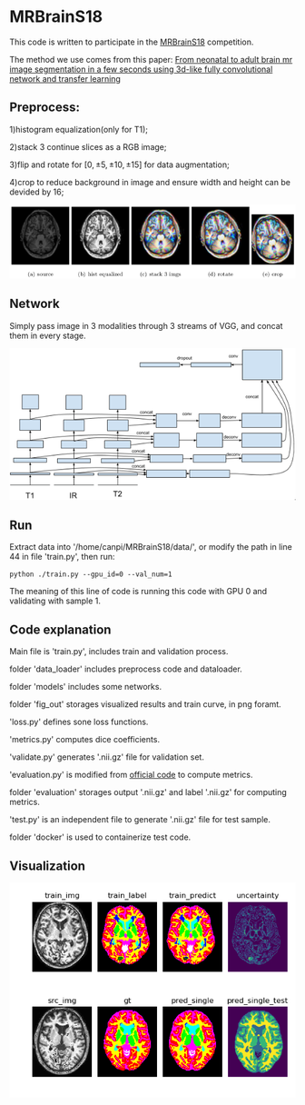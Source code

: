 # MRBrainS18
This code is written to participate in the [MRBrainS18](http://mrbrains18.isi.uu.nl/) competition.

The method we use comes from this paper:
[From neonatal to adult brain
mr image segmentation in a few seconds using 3d-like fully convolutional network and transfer learning](https://www.lrde.epita.fr/wiki/Publications/xu.17.icip)

## Preprocess:
1)histogram equalization(only for T1);

2)stack 3 continue slices as a RGB image;

3)flip and rotate for [$0,\pm 5,\pm 10,\pm 15$] for data augmentation;

4)crop to reduce background in image and ensure width and height can be devided by 16;

![preprocess](fig/preprocess.png)

## Network
Simply pass image in 3 modalities through 3 streams of VGG, and concat them in every stage.

![pipeline](fig/pipeline.png)

## Run
Extract data into '/home/canpi/MRBrainS18/data/', or modify the path in line 44 in file 'train.py', 
then run:

```
python ./train.py --gpu_id=0 --val_num=1
```

The meaning of this line of code is running this code with GPU 0 and validating with sample 1.

## Code explanation
Main file is 'train.py', includes train and validation process. 

folder 'data\_loader' includes preprocess code and dataloader. 

folder 'models' includes some networks. 

folder 'fig\_out' storages visualized results and train curve, in png foramt. 

'loss.py' defines sone loss functions. 

'metrics.py' computes dice coefficients. 

'validate.py' generates '.nii.gz' file for validation set. 

'evaluation.py' is modified from [official code](https://github.com/hjkuijf/MRBrainS18/blob/master/evaluation.py) to compute metrics. 
	
folder 'evaluation' storages output '.nii.gz' and label '.nii.gz' for computing metrics. 

'test.py' is an independent file to generate '.nii.gz' file for test sample. 

folder 'docker' is used to containerize test code. 

## Visualization
![visualization](fig/val_1_out_37.png)
